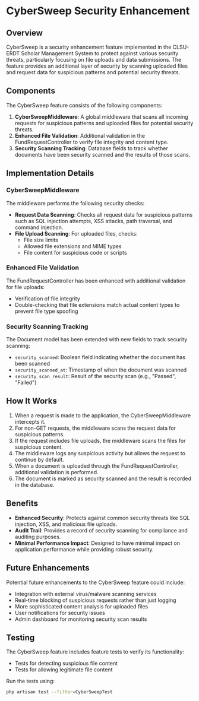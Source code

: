 # CyberSweep Security Enhancement

## Overview

CyberSweep is a security enhancement feature implemented in the CLSU-ERDT Scholar Management System to protect against various security threats, particularly focusing on file uploads and data submissions. The feature provides an additional layer of security by scanning uploaded files and request data for suspicious patterns and potential security threats.

## Components

The CyberSweep feature consists of the following components:

1. **CyberSweepMiddleware**: A global middleware that scans all incoming requests for suspicious patterns and uploaded files for potential security threats.
2. **Enhanced File Validation**: Additional validation in the FundRequestController to verify file integrity and content type.
3. **Security Scanning Tracking**: Database fields to track whether documents have been security scanned and the results of those scans.

## Implementation Details

### CyberSweepMiddleware

The middleware performs the following security checks:

- **Request Data Scanning**: Checks all request data for suspicious patterns such as SQL injection attempts, XSS attacks, path traversal, and command injection.
- **File Upload Scanning**: For uploaded files, checks:
  - File size limits
  - Allowed file extensions and MIME types
  - File content for suspicious code or scripts

### Enhanced File Validation

The FundRequestController has been enhanced with additional validation for file uploads:

- Verification of file integrity
- Double-checking that file extensions match actual content types to prevent file type spoofing

### Security Scanning Tracking

The Document model has been extended with new fields to track security scanning:

- `security_scanned`: Boolean field indicating whether the document has been scanned
- `security_scanned_at`: Timestamp of when the document was scanned
- `security_scan_result`: Result of the security scan (e.g., "Passed", "Failed")

## How It Works

1. When a request is made to the application, the CyberSweepMiddleware intercepts it.
2. For non-GET requests, the middleware scans the request data for suspicious patterns.
3. If the request includes file uploads, the middleware scans the files for suspicious content.
4. The middleware logs any suspicious activity but allows the request to continue by default.
5. When a document is uploaded through the FundRequestController, additional validation is performed.
6. The document is marked as security scanned and the result is recorded in the database.

## Benefits

- **Enhanced Security**: Protects against common security threats like SQL injection, XSS, and malicious file uploads.
- **Audit Trail**: Provides a record of security scanning for compliance and auditing purposes.
- **Minimal Performance Impact**: Designed to have minimal impact on application performance while providing robust security.

## Future Enhancements

Potential future enhancements to the CyberSweep feature could include:

- Integration with external virus/malware scanning services
- Real-time blocking of suspicious requests rather than just logging
- More sophisticated content analysis for uploaded files
- User notifications for security issues
- Admin dashboard for monitoring security scan results

## Testing

The CyberSweep feature includes feature tests to verify its functionality:

- Tests for detecting suspicious file content
- Tests for allowing legitimate file content

Run the tests using:

```bash
php artisan test --filter=CyberSweepTest
```
